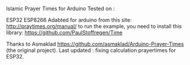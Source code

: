 Islamic Prayer Times for Arduino
Tested on :

ESP32
ESP8266
Adabted for arduino from this site: http://praytimes.org/manual/
to run the example, you need to install this library: https://github.com/PaulStoffregen/Time

Thanks to Asmaklad https://github.com/asmaklad/Arduino-Prayer-Times (the original project).
Last updated : fixing calculation prayertimes for ESP32.
